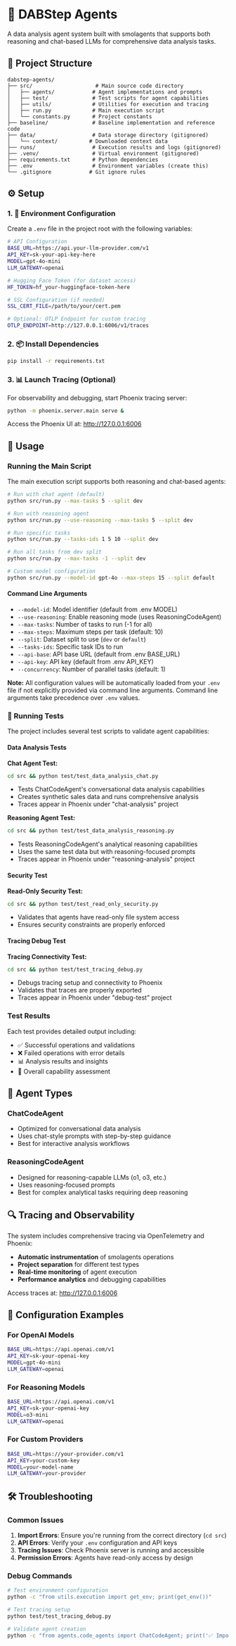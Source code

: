 # 🤖 DABStep Agents

A data analysis agent system built with smolagents that supports both reasoning and chat-based LLMs for comprehensive data analysis tasks.

## 📁 Project Structure

```
dabstep-agents/
├── src/                    # Main source code directory
│   ├── agents/            # Agent implementations and prompts
│   ├── test/              # Test scripts for agent capabilities
│   ├── utils/             # Utilities for execution and tracing
│   ├── run.py             # Main execution script
│   └── constants.py       # Project constants
├── baseline/              # Baseline implementation and reference code
├── data/                  # Data storage directory (gitignored)
│   └── context/          # Downloaded context data
├── runs/                  # Execution results and logs (gitignored)
├── .venv/                 # Virtual environment (gitignored)
├── requirements.txt       # Python dependencies
├── .env                   # Environment variables (create this)
└── .gitignore            # Git ignore rules
```

## ⚙️ Setup

### 1. 🔐 Environment Configuration

Create a `.env` file in the project root with the following variables:

```bash
# API Configuration
BASE_URL=https://api.your-llm-provider.com/v1
API_KEY=sk-your-api-key-here
MODEL=gpt-4o-mini
LLM_GATEWAY=openai

# Hugging Face Token (for dataset access)
HF_TOKEN=hf_your-huggingface-token-here

# SSL Configuration (if needed)
SSL_CERT_FILE=/path/to/your/cert.pem

# Optional: OTLP Endpoint for custom tracing
OTLP_ENDPOINT=http://127.0.0.1:6006/v1/traces
```

### 2. 📦 Install Dependencies

```bash
pip install -r requirements.txt
```

### 3. 📊 Launch Tracing (Optional)

For observability and debugging, start Phoenix tracing server:

```bash
python -m phoenix.server.main serve &
```

Access the Phoenix UI at: http://127.0.0.1:6006

## 🚀 Usage

### Running the Main Script

The main execution script supports both reasoning and chat-based agents:

```bash
# Run with chat agent (default)
python src/run.py --max-tasks 5 --split dev

# Run with reasoning agent
python src/run.py --use-reasoning --max-tasks 5 --split dev

# Run specific tasks
python src/run.py --tasks-ids 1 5 10 --split dev

# Run all tasks from dev split
python src/run.py --max-tasks -1 --split dev

# Custom model configuration
python src/run.py --model-id gpt-4o --max-steps 15 --split default
```

#### Command Line Arguments

- `--model-id`: Model identifier (default from .env MODEL)
- `--use-reasoning`: Enable reasoning mode (uses ReasoningCodeAgent)
- `--max-tasks`: Number of tasks to run (-1 for all)
- `--max-steps`: Maximum steps per task (default: 10)
- `--split`: Dataset split to use (`dev` or `default`)
- `--tasks-ids`: Specific task IDs to run
- `--api-base`: API base URL (default from .env BASE_URL)
- `--api-key`: API key (default from .env API_KEY)
- `--concurrency`: Number of parallel tasks (default: 1)

**Note:** All configuration values will be automatically loaded from your `.env` file if not explicitly provided via command line arguments. Command line arguments take precedence over `.env` values.

### 🧪 Running Tests

The project includes several test scripts to validate agent capabilities:

#### Data Analysis Tests

**Chat Agent Test:**
```bash
cd src && python test/test_data_analysis_chat.py
```
- Tests ChatCodeAgent's conversational data analysis capabilities
- Creates synthetic sales data and runs comprehensive analysis
- Traces appear in Phoenix under "chat-analysis" project

**Reasoning Agent Test:**
```bash
cd src && python test/test_data_analysis_reasoning.py
```
- Tests ReasoningCodeAgent's analytical reasoning capabilities  
- Uses the same test data but with reasoning-focused prompts
- Traces appear in Phoenix under "reasoning-analysis" project

#### Security Test

**Read-Only Security Test:**
```bash
cd src && python test/test_read_only_security.py
```
- Validates that agents have read-only file system access
- Ensures security constraints are properly enforced

#### Tracing Debug Test

**Tracing Connectivity Test:**
```bash
cd src && python test/test_tracing_debug.py
```
- Debugs tracing setup and connectivity to Phoenix
- Validates that traces are properly exported
- Traces appear in Phoenix under "debug-test" project

### Test Results

Each test provides detailed output including:
- ✅ Successful operations and validations
- ❌ Failed operations with error details  
- 📊 Analysis results and insights
- 🎯 Overall capability assessment

## 🧠 Agent Types

### ChatCodeAgent
- Optimized for conversational data analysis
- Uses chat-style prompts with step-by-step guidance
- Best for interactive analysis workflows

### ReasoningCodeAgent  
- Designed for reasoning-capable LLMs (o1, o3, etc.)
- Uses reasoning-focused prompts
- Best for complex analytical tasks requiring deep reasoning

## 🔍 Tracing and Observability

The system includes comprehensive tracing via OpenTelemetry and Phoenix:

- **Automatic instrumentation** of smolagents operations
- **Project separation** for different test types
- **Real-time monitoring** of agent execution
- **Performance analytics** and debugging capabilities

Access traces at: http://127.0.0.1:6006

## 🔧 Configuration Examples

### For OpenAI Models
```bash
BASE_URL=https://api.openai.com/v1
API_KEY=sk-your-openai-key
MODEL=gpt-4o-mini
LLM_GATEWAY=openai
```

### For Reasoning Models
```bash
BASE_URL=https://api.openai.com/v1
API_KEY=sk-your-openai-key
MODEL=o3-mini
LLM_GATEWAY=openai
```

### For Custom Providers
```bash
BASE_URL=https://your-provider.com/v1
API_KEY=your-custom-key
MODEL=your-model-name
LLM_GATEWAY=your-provider
```

## 🛠️ Troubleshooting

### Common Issues

1. **Import Errors**: Ensure you're running from the correct directory (`cd src`)
2. **API Errors**: Verify your `.env` configuration and API keys
3. **Tracing Issues**: Check Phoenix server is running and accessible
4. **Permission Errors**: Agents have read-only access by design

### Debug Commands

```bash
# Test environment configuration
python -c "from utils.execution import get_env; print(get_env())"

# Test tracing setup
python test/test_tracing_debug.py

# Validate agent creation
python -c "from agents.code_agents import ChatCodeAgent; print('✅ Import successful')"
```